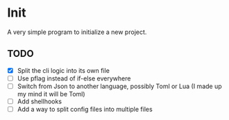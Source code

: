 # Init
A very simple program to initialize a new project.


## TODO
- [x] Split the cli logic into its own file
- [ ] Use pflag instead of if-else everywhere
- [ ] Switch from Json to another language, possibly Toml or Lua (I made up my mind it will be Toml)
- [ ] Add shellhooks
- [ ] Add a way to split config files into multiple files
